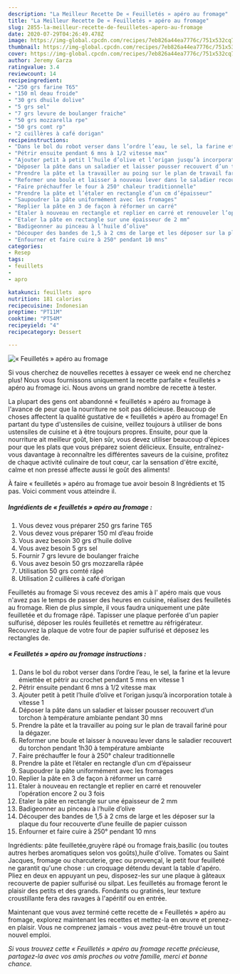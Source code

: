 ```yaml
---
description: "La Meilleur Recette De « Feuilletés » apéro au fromage"
title: "La Meilleur Recette De « Feuilletés » apéro au fromage"
slug: 2855-la-meilleur-recette-de-feuilletes-apero-au-fromage
date: 2020-07-29T04:26:49.478Z
image: https://img-global.cpcdn.com/recipes/7eb826a44ea7776c/751x532cq70/feuilletes-apero-au-fromage-photo-principale-de-la-recette.jpg
thumbnail: https://img-global.cpcdn.com/recipes/7eb826a44ea7776c/751x532cq70/feuilletes-apero-au-fromage-photo-principale-de-la-recette.jpg
cover: https://img-global.cpcdn.com/recipes/7eb826a44ea7776c/751x532cq70/feuilletes-apero-au-fromage-photo-principale-de-la-recette.jpg
author: Jeremy Garza
ratingvalue: 3.4
reviewcount: 14
recipeingredient:
- "250 grs farine T65"
- "150 ml deau froide"
- "30 grs dhuile dolive"
- "5 grs sel"
- "7 grs levure de boulanger fraiche"
- "50 grs mozzarella rpe"
- "50 grs comt rp"
- "2 cuillères à café dorigan"
recipeinstructions:
- "Dans le bol du robot verser dans l’ordre l’eau, le sel, la farine et la levure émiettée et pétrir au crochet pendant 5 mns en vitesse 1"
- "Pétrir ensuite pendant 6 mns à 1/2 vitesse max"
- "Ajouter petit à petit l’huile d’olive et l’origan jusqu’à incorporation totale à vitesse 1"
- "Déposer la pâte dans un saladier et laisser pousser recouvert d’un torchon à température ambiante pendant 30 mns"
- "Prendre la pâte et la travailler au poing sur le plan de travail fariné pour la dégazer."
- "Reformer une boule et laisser à nouveau lever dans le saladier recouvert du torchon pendant 1h30 à température ambiante"
- "Faire préchauffer le four à 250° chaleur traditionnelle"
- "Prendre la pâte et l’étaler en rectangle d’un cm d’épaisseur"
- "Saupoudrer la pâte uniformément avec les fromages"
- "Replier la pâte en 3 de façon à réformer un carré"
- "Etaler à nouveau en rectangle et replier en carré et renouveler l’opération encore 2 ou 3 fois"
- "Etaler la pâte en rectangle sur une épaisseur de 2 mm"
- "Badigeonner au pinceau à l’huile d’olive"
- "Découper des bandes de 1,5 à 2 cms de large et les déposer sur la plaque du four recouverte d’une feuille de papier cuisson"
- "Enfourner et faire cuire à 250° pendant 10 mns"
categories:
- Resep
tags:
- feuillets
- 
- apro

katakunci: feuillets  apro 
nutrition: 181 calories
recipecuisine: Indonesian
preptime: "PT11M"
cooktime: "PT54M"
recipeyield: "4"
recipecategory: Dessert

---
```



![« Feuilletés » apéro au fromage](https://img-global.cpcdn.com/recipes/7eb826a44ea7776c/751x532cq70/feuilletes-apero-au-fromage-photo-principale-de-la-recette.jpg)

Si vous cherchez de nouvelles recettes à essayer ce week end ne cherchez plus! Nous vous fournissons uniquement la recette parfaite « feuilletés » apéro au fromage ici. Nous avons un grand nombre de recette à tester.

La plupart des gens ont abandonné « feuilletés » apéro au fromage à l'avance de peur que la nourriture ne soit pas délicieuse. Beaucoup de choses affectent la qualité gustative de « feuilletés » apéro au fromage! En partant du type d'ustensiles de cuisine, veillez toujours à utiliser de bons ustensiles de cuisine et à être toujours propres. Ensuite, pour que la nourriture ait meilleur goût, bien sûr, vous devez utiliser beaucoup d'épices pour que les plats que vous préparez soient délicieux. Ensuite, entraînez-vous davantage à reconnaître les différentes saveurs de la cuisine, profitez de chaque activité culinaire de tout cœur, car la sensation d'être excité, calme et non pressé affecte aussi le goût des aliments!

<!--inarticleads1-->

À faire « feuilletés » apéro au fromage tue avoir besoin 8 Ingrédients et 15 pas. Voici comment vous atteindre il.

##### Ingrédients de « feuilletés » apéro au fromage :

1. Vous devez vous préparer 250 grs farine T65
1. Vous devez vous préparer 150 ml d’eau froide
1. Vous avez besoin 30 grs d’huile dolive
1. Vous avez besoin 5 grs sel
1. Fournir 7 grs levure de boulanger fraiche
1. Vous avez besoin 50 grs mozzarella râpée
1. Utilisation 50 grs comté râpé
1. Utilisation 2 cuillères à café d’origan


Feuilletés au fromage Si vous recevez des amis à l&#39; apéro mais que vous n&#39;avez pas le temps de passer des heures en cuisine, réalisez des feuilletés au fromage. Rien de plus simple, il vous faudra uniquement une pâte feuilletée et du fromage râpé. Tapisser une plaque perforée d&#39;un papier sulfurisé, déposer les roulés feuilletés et remettre au réfrigérateur. Recouvrez la plaque de votre four de papier sulfurisé et déposez les rectangles de. 

<!--inarticleads2-->

##### « Feuilletés » apéro au fromage instructions :

1. Dans le bol du robot verser dans l’ordre l’eau, le sel, la farine et la levure émiettée et pétrir au crochet pendant 5 mns en vitesse 1
1. Pétrir ensuite pendant 6 mns à 1/2 vitesse max
1. Ajouter petit à petit l’huile d’olive et l’origan jusqu’à incorporation totale à vitesse 1
1. Déposer la pâte dans un saladier et laisser pousser recouvert d’un torchon à température ambiante pendant 30 mns
1. Prendre la pâte et la travailler au poing sur le plan de travail fariné pour la dégazer.
1. Reformer une boule et laisser à nouveau lever dans le saladier recouvert du torchon pendant 1h30 à température ambiante
1. Faire préchauffer le four à 250° chaleur traditionnelle
1. Prendre la pâte et l’étaler en rectangle d’un cm d’épaisseur
1. Saupoudrer la pâte uniformément avec les fromages
1. Replier la pâte en 3 de façon à réformer un carré
1. Etaler à nouveau en rectangle et replier en carré et renouveler l’opération encore 2 ou 3 fois
1. Etaler la pâte en rectangle sur une épaisseur de 2 mm
1. Badigeonner au pinceau à l’huile d’olive
1. Découper des bandes de 1,5 à 2 cms de large et les déposer sur la plaque du four recouverte d’une feuille de papier cuisson
1. Enfourner et faire cuire à 250° pendant 10 mns


Ingrédients: pâte feuilletée,gruyère râpé ou fromage frais,basilic (ou toutes autres herbes aromatiques selon vos goûts),huile d&#39;olive. Tomates ou Saint Jacques, fromage ou charcuterie, grec ou provençal, le petit four feuilleté ne garantit qu&#39;une chose : un croquage détendu devant la table d&#39;apéro. Pliez en deux en appuyant un peu, disposez-les sur une plaque à gâteaux recouverte de papier sulfurisé ou silpat. Les feuilletés au fromage feront le plaisir des petits et des grands. Fondants ou gratinés, leur texture croustillante fera des ravages à l&#39;apéritif ou en entrée. 

<!--inarticleads1-->

<p>
Maintenant que vous avez terminé cette recette de « Feuilletés » apéro au fromage, explorez maintenant les recettes et mettez-la en œuvre et prenez-en plaisir. Vous ne comprenez jamais - vous avez peut-être trouvé un tout nouvel emploi.
</p>

<p>
<i>Si vous trouvez cette « Feuilletés » apéro au fromage recette précieuse, partagez-la avec vos amis proches ou votre famille, merci et bonne chance.</i>
</p>
